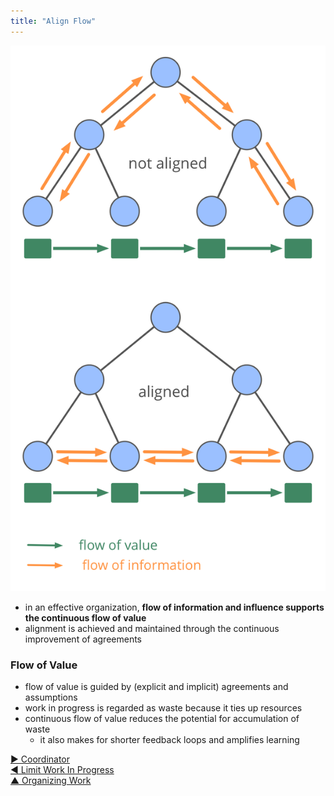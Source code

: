 ```yaml
---
title: "Align Flow"
---
```



![right,fit](img/workflow-and-value/align-flow.png)

-   in an effective organization, **flow of information and influence supports the continuous flow of value**
-   alignment is achieved and maintained through the continuous improvement of agreements


### Flow of Value ###

-   flow of value is guided by (explicit and implicit) agreements and assumptions
-   work in progress is regarded as waste because it ties up resources
-   continuous flow of value reduces the potential for accumulation of waste
    -   it also makes for shorter feedback loops and amplifies learning


[&#9654; Coordinator](coordinator.html)<br/>[&#9664; Limit Work In Progress](limit-work-in-progress.html)<br/>[&#9650; Organizing Work](organizing-work.html)

